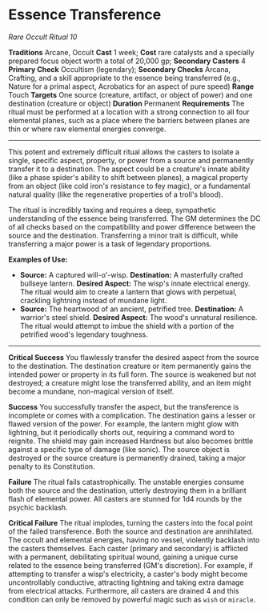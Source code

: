 # Essence Transference
*Rare Occult Ritual 10*

**Traditions** Arcane, Occult
**Cast** 1 week; **Cost** rare catalysts and a specially prepared focus object worth a total of 20,000 gp; **Secondary Casters** 4
**Primary Check** Occultism (legendary); **Secondary Checks** Arcana, Crafting, and a skill appropriate to the essence being transferred (e.g., Nature for a primal aspect, Acrobatics for an aspect of pure speed)
**Range** Touch
**Targets** One source (creature, artifact, or object of power) and one destination (creature or object)
**Duration** Permanent
**Requirements** The ritual must be performed at a location with a strong connection to all four elemental planes, such as a place where the barriers between planes are thin or where raw elemental energies converge.

---
This potent and extremely difficult ritual allows the casters to isolate a single, specific aspect, property, or power from a source and permanently transfer it to a destination. The aspect could be a creature's innate ability (like a phase spider's ability to shift between planes), a magical property from an object (like cold iron's resistance to fey magic), or a fundamental natural quality (like the regenerative properties of a troll's blood).

The ritual is incredibly taxing and requires a deep, sympathetic understanding of the essence being transferred. The GM determines the DC of all checks based on the compatibility and power difference between the source and the destination. Transferring a minor trait is difficult, while transferring a major power is a task of legendary proportions.

**Examples of Use:**
* **Source:** A captured will-o'-wisp. **Destination:** A masterfully crafted bullseye lantern. **Desired Aspect:** The wisp's innate electrical energy. The ritual would aim to create a lantern that glows with perpetual, crackling lightning instead of mundane light.
* **Source:** The heartwood of an ancient, petrified tree. **Destination:** A warrior's steel shield. **Desired Aspect:** The wood's unnatural resilience. The ritual would attempt to imbue the shield with a portion of the petrified wood's legendary toughness.

---

**Critical Success** You flawlessly transfer the desired aspect from the source to the destination. The destination creature or item permanently gains the intended power or property in its full form. The source is weakened but not destroyed; a creature might lose the transferred ability, and an item might become a mundane, non-magical version of itself.

**Success** You successfully transfer the aspect, but the transference is incomplete or comes with a complication. The destination gains a lesser or flawed version of the power. For example, the lantern might glow with lightning, but it periodically shorts out, requiring a command word to reignite. The shield may gain increased Hardness but also becomes brittle against a specific type of damage (like sonic). The source object is destroyed or the source creature is permanently drained, taking a major penalty to its Constitution.

**Failure** The ritual fails catastrophically. The unstable energies consume both the source and the destination, utterly destroying them in a brilliant flash of elemental power. All casters are stunned for 1d4 rounds by the psychic backlash.

**Critical Failure** The ritual implodes, turning the casters into the focal point of the failed transference. Both the source and destination are annihilated. The occult and elemental energies, having no vessel, violently backlash into the casters themselves. Each caster (primary and secondary) is afflicted with a permanent, debilitating spiritual wound, gaining a unique curse related to the essence being transferred (GM's discretion). For example, if attempting to transfer a wisp's electricity, a caster's body might become uncontrollably conductive, attracting lightning and taking extra damage from electrical attacks. Furthermore, all casters are drained 4 and this condition can only be removed by powerful magic such as `wish` or `miracle`.
